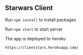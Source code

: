 ## Starwars Client
Run ``` npm install ``` to install packages

Run ``` npm start ``` to start server


The app is deployed to heroku
```
https://clientstars.herokuapp.com/
```
